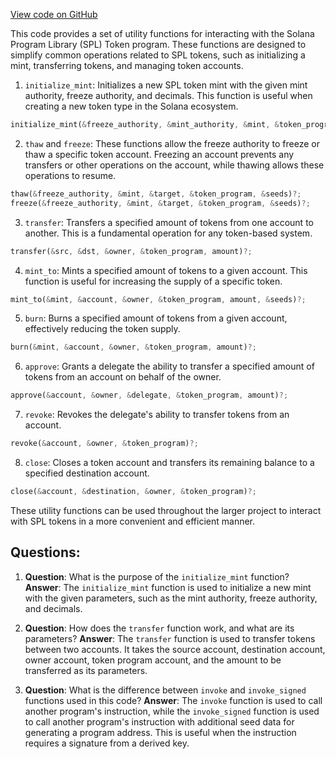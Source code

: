 [View code on GitHub](https://github.com/solana-labs/solana-program-library/managed-token/program/src/token.rs)

This code provides a set of utility functions for interacting with the Solana Program Library (SPL) Token program. These functions are designed to simplify common operations related to SPL tokens, such as initializing a mint, transferring tokens, and managing token accounts.

1. `initialize_mint`: Initializes a new SPL token mint with the given mint authority, freeze authority, and decimals. This function is useful when creating a new token type in the Solana ecosystem.
```rust
initialize_mint(&freeze_authority, &mint_authority, &mint, &token_program, decimals)?;
```

2. `thaw` and `freeze`: These functions allow the freeze authority to freeze or thaw a specific token account. Freezing an account prevents any transfers or other operations on the account, while thawing allows these operations to resume.
```rust
thaw(&freeze_authority, &mint, &target, &token_program, &seeds)?;
freeze(&freeze_authority, &mint, &target, &token_program, &seeds)?;
```

3. `transfer`: Transfers a specified amount of tokens from one account to another. This is a fundamental operation for any token-based system.
```rust
transfer(&src, &dst, &owner, &token_program, amount)?;
```

4. `mint_to`: Mints a specified amount of tokens to a given account. This function is useful for increasing the supply of a specific token.
```rust
mint_to(&mint, &account, &owner, &token_program, amount, &seeds)?;
```

5. `burn`: Burns a specified amount of tokens from a given account, effectively reducing the token supply.
```rust
burn(&mint, &account, &owner, &token_program, amount)?;
```

6. `approve`: Grants a delegate the ability to transfer a specified amount of tokens from an account on behalf of the owner.
```rust
approve(&account, &owner, &delegate, &token_program, amount)?;
```

7. `revoke`: Revokes the delegate's ability to transfer tokens from an account.
```rust
revoke(&account, &owner, &token_program)?;
```

8. `close`: Closes a token account and transfers its remaining balance to a specified destination account.
```rust
close(&account, &destination, &owner, &token_program)?;
```

These utility functions can be used throughout the larger project to interact with SPL tokens in a more convenient and efficient manner.
## Questions: 
 1. **Question**: What is the purpose of the `initialize_mint` function?
   **Answer**: The `initialize_mint` function is used to initialize a new mint with the given parameters, such as the mint authority, freeze authority, and decimals.

2. **Question**: How does the `transfer` function work, and what are its parameters?
   **Answer**: The `transfer` function is used to transfer tokens between two accounts. It takes the source account, destination account, owner account, token program account, and the amount to be transferred as its parameters.

3. **Question**: What is the difference between `invoke` and `invoke_signed` functions used in this code?
   **Answer**: The `invoke` function is used to call another program's instruction, while the `invoke_signed` function is used to call another program's instruction with additional seed data for generating a program address. This is useful when the instruction requires a signature from a derived key.